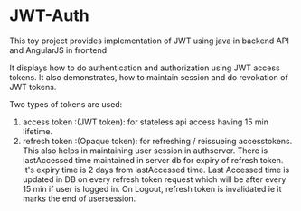 # JWT-Auth

This toy project provides implementation of JWT using java in backend API and AngularJS in frontend

It displays how to do authentication and authorization using JWT access tokens.
It also demonstrates, how to maintain session and do revokation of JWT tokens. 

Two types of tokens are used:
1) access token :(JWT token): for stateless api access having 15 min lifetime.
2) refresh token :(Opaque token): for refreshing / reissueing accesstokens. This also helps in maintaining user session in authserver. There is lastAccessed time maintained in server db for expiry of refresh token. It's expiry time is 2 days from lastAccessed time. Last Accessed time is updated in DB on every refresh token request which will be after every 15 min if user is logged in. On Logout, refresh token is invalidated ie it marks the end of usersession. 
  

